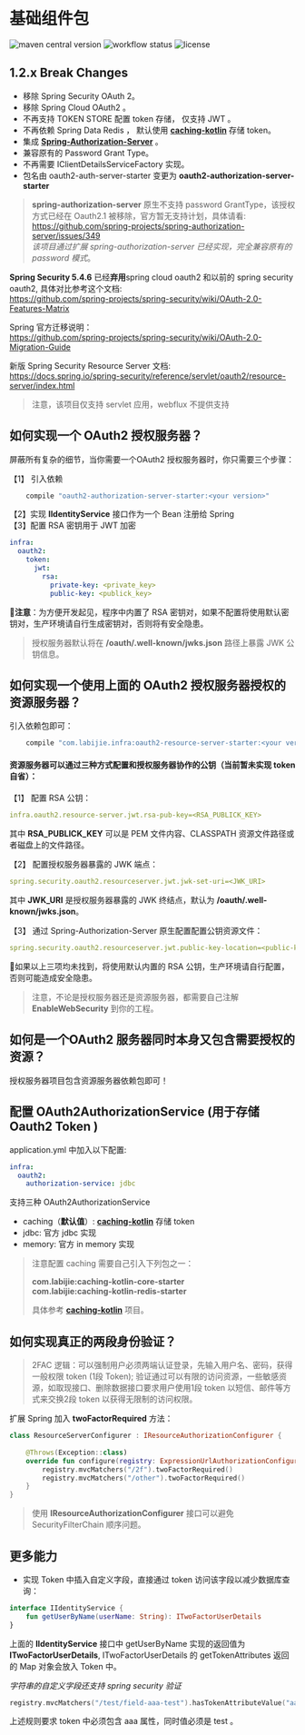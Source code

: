 # 基础组件包

![maven central version](https://img.shields.io/maven-central/v/com.labijie.infra/oauth2-auth-server-starter?style=flat-square)
![workflow status](https://img.shields.io/github/workflow/status/hongque-pro/infra-oauth2/Gradle%20Build%20And%20Release?label=CI%20publish&style=flat-square)
![license](https://img.shields.io/github/license/hongque-pro/infra-oauth2?style=flat-square)

## 1.2.x Break Changes 

- 移除 Spring Security OAuth 2。
- 移除 Spring Cloud OAuth2 。
- 不再支持 TOKEN STORE 配置 token 存储， 仅支持 JWT 。
- 不再依赖 Spring Data Redis ， 默认使用 [**caching-kotlin**](https://github.com/endink/caching-kotlin) 存储 token。
- 集成 [**Spring-Authorization-Server**](https://github.com/spring-projects/spring-authorization-server) 。
- 兼容原有的 Password Grant Type。
- 不再需要 IClientDetailsServiceFactory 实现。
- 包名由 oauth2-auth-server-starter 变更为 **oauth2-authorization-server-starter**

> **spring-authorization-server** 原生不支持 password GrantType，该授权方式已经在 Oauth2.1 被移除，官方暂无支持计划，具体请看:   
> https://github.com/spring-projects/spring-authorization-server/issues/349   
> *该项目通过扩展 spring-authorization-server 已经实现，完全兼容原有的 password 模式*。

**Spring Security 5.4.6** 已经**弃用**spring cloud oauth2 和以前的 spring security oauth2, 具体对比参考这个文档:   
https://github.com/spring-projects/spring-security/wiki/OAuth-2.0-Features-Matrix


Spring 官方迁移说明：   
https://github.com/spring-projects/spring-security/wiki/OAuth-2.0-Migration-Guide

新版 Spring Security Resource Server 文档:   
https://docs.spring.io/spring-security/reference/servlet/oauth2/resource-server/index.html

> 注意，该项目仅支持 servlet 应用，webflux 不提供支持

## 如何实现一个 OAuth2 授权服务器？
屏蔽所有复杂的细节，当你需要一个OAuth2 授权服务器时，你只需要三个步骤：

【1】 引入依赖
```groovy
    compile "oauth2-authorization-server-starter:<your version>"
```
【2】实现 **IIdentityService** 接口作为一个 Bean 注册给 Spring    
【3】配置 RSA 密钥用于 JWT 加密
```yaml
infra:
  oauth2:
    token:
      jwt:
        rsa:
          private-key: <private_key>
          public-key: <publick_key>
```
:bell:**注意**：为方便开发起见，程序中内置了 RSA 密钥对，如果不配置将使用默认密钥对，生产环境请自行生成密钥对，否则将有安全隐患。
>授权服务器默认将在 **/oauth/.well-known/jwks.json** 路径上暴露 JWK 公钥信息。

## 如何实现一个使用上面的 OAuth2 授权服务器授权的资源服务器？
引入依赖包即可：

```groovy
    compile "com.labijie.infra:oauth2-resource-server-starter:<your version>"
```

#### 资源服务器可以通过三种方式配置和授权服务器协作的公钥（当前暂未实现 token 自省）：

【1】 配置 RSA 公钥：
```yaml
infra.oauth2.resource-server.jwt.rsa-pub-key=<RSA_PUBLICK_KEY>
```
其中 **RSA_PUBLICK_KEY** 可以是 PEM 文件内容、CLASSPATH 资源文件路径或者磁盘上的文件路径。   

【2】 配置授权服务器暴露的 JWK 端点：
```yaml
spring.security.oauth2.resourceserver.jwt.jwk-set-uri=<JWK_URI>
```
其中 **JWK_URI** 是授权服务器暴露的 JWK 终结点，默认为 **/oauth/.well-known/jwks.json**。    


【3】 通过 Spring-Authorization-Server 原生配置配置公钥资源文件：
```yaml
spring.security.oauth2.resourceserver.jwt.public-key-location=<public-key>
```

:bell:如果以上三项均未找到，将使用默认内置的 RSA 公钥，生产环境请自行配置，否则可能造成安全隐患。

> 注意，不论是授权服务器还是资源服务器，都需要自己注解 **EnableWebSecurity** 到你的工程。

## 如何是一个OAuth2 服务器同时本身又包含需要授权的资源？   
授权服务器项目包含资源服务器依赖包即可！

## 配置 OAuth2AuthorizationService (用于存储 Oauth2 Token )
application.yml 中加入以下配置: 
```yaml
infra:
  oauth2:
    authorization-service: jdbc
```
支持三种 OAuth2AuthorizationService

- caching（**默认值**）: [**caching-kotlin**](https://github.com/endink/caching-kotlin) 存储 token
- jdbc: 官方 jdbc 实现
- memory: 官方 in memory 实现

> 注意配置 caching 需要自己引入下列包之一： 
> 
> **com.labijie:caching-kotlin-core-starter**   
> **com.labijie:caching-kotlin-redis-starter**   
> 
> 具体参考 [**caching-kotlin**](https://github.com/endink/caching-kotlin) 项目。

## 如何实现真正的两段身份验证？

> 2FAC 逻辑：可以强制用户必须两端认证登录，先输入用户名、密码，获得一般权限 token (1段 Token);
> 验证通过可以有限的访问资源，一些敏感资源，如取现接口、删除数据接口要求用户使用1段 token 以短信、邮件等方式来交换2段 token 以获得无限制的访问权限。

扩展 Spring 加入 **twoFactorRequired** 方法：
```kotlin
class ResourceServerConfigurer : IResourceAuthorizationConfigurer {
  
    @Throws(Exception::class)
    override fun configure(registry: ExpressionUrlAuthorizationConfigurer<HttpSecurity>.ExpressionInterceptUrlRegistry) {
        registry.mvcMatchers("/2f").twoFactorRequired()
        registry.mvcMatchers("/other").twoFactorRequired()
    }
}
```
> 使用 **IResourceAuthorizationConfigurer** 接口可以避免 SecurityFilterChain 顺序问题。

## 更多能力

- 实现 Token 中插入自定义字段，直接通过 token 访问该字段以减少数据库查询：
```kotlin
interface IIdentityService {
    fun getUserByName(userName: String): ITwoFactorUserDetails
}
```   
上面的 **IIdentityService** 接口中 getUserByName 实现的返回值为 **ITwoFactorUserDetails**,
ITwoFactorUserDetails 的 getTokenAttributes 返回的 Map 对象会放入 Token 中。

*字符串的自定义字段还支持 spring security 验证*

```kotlin
registry.mvcMatchers("/test/field-aaa-test").hasTokenAttributeValue("aaa", "test")
```

上述规则要求 token 中必须包含 aaa 属性，同时值必须是 test 。

